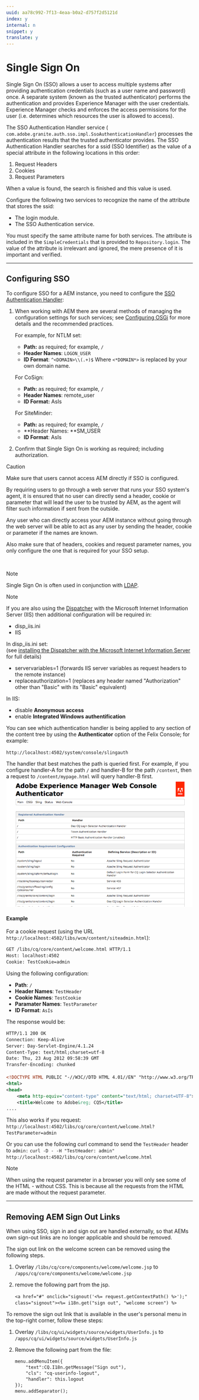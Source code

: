 ```yaml
---
uuid: aa78c992-7f13-4eaa-b0a2-d757f2d5121d
index: y
internal: n
snippet: y
translate: y
---
```


# Single Sign On

Single Sign On (SSO) allows a user to access multiple systems after providing authentication credentials (such as a user name and password) once. A separate system (known as the trusted authenticator) performs the authentication and provides Experience Manager with the user credentials. Experience Manager checks and enforces the access permissions for the user (i.e. determines which resources the user is allowed to access).

The SSO Authentication Handler service ( `com.adobe.granite.auth.sso.impl.SsoAuthenticationHandler`) processes the authentication results that the trusted authenticator provides. The SSO Authentication Handler searches for a ssid (SSO Identifier) as the value of a special attribute in the following locations in this order:

1. Request Headers
1. Cookies
1. Request Parameters

When a value is found, the search is finished and this value is used.

Configure the following two services to recognize the name of the attribute that stores the ssid:

* The login module.
* The SSO Authentication service.

You must specify the same attribute name for both services. The attribute is included in the `SimpleCredentials` that is provided to `Repository.login`. The value of the attribute is irrelevant and ignored, the mere presence of it is important and verified.

---

## Configuring SSO

To configure SSO for a AEM instance, you need to configure the [SSO Authentication Handler](osgi-configuration-settings.md#AdobeGraniteSSOAuthenticationHandler):

1. When working with AEM there are several methods of managing the configuration settings for such services; see [Configuring OSGi](configuring-osgi.md) for more details and the recommended practices.

   For example, for NTLM set:

    * **Path:** as required; for example, `/`    
    * **Header Names**: `LOGON_USER`    
    * **ID Format**: `^<DOMAIN>\\(.+)$` Where `<*DOMAIN*>` is replaced by your own domain name.

   For CoSign:

    * **Path:** as required; for example, `/`    
    * **Header Names**: remote_user    
    * **ID Format:** AsIs

   For SiteMinder:

    * **Path:** as required; for example, `/`    
    * **Header Names: **SM_USER    
    * **ID Format**: AsIs

1. Confirm that Single Sign On is working as required; including authorization.

>[!CAUTION]
>
><p>Make sure that users cannot access AEM directly if SSO is configured.</p> <p>By requiring users to go through a web server that runs your SSO system's agent, it is ensured that no user can directly send a header, cookie or parameter that will lead the user to be trusted by AEM, as the agent will filter such information if sent from the outside.</p> <p>Any user who can directly access your AEM instance without going through the web server will be able to act as any user by sending the header, cookie or parameter if the names are known.</p> <p>Also make sure that of headers, cookies and request parameter names, you only configure the one that is required for your SSO setup.</p> <p>&nbsp;</p> 

>[!NOTE]
>
><p>Single Sign On is often used in conjunction with <a href="/content/help/en/experience-manager/6-4/sites/administering/using/ldap-config.html">LDAP</a>.</p> 

>[!NOTE]
>
><p>If you are also using the <a href="/content/help/en/experience-manager/dispatcher/using/dispatcher.html">Dispatcher</a> with the Microsoft Internet Information Server (IIS) then additional configuration will be required in:</p> <ul> <li><span class="code">disp_iis.ini</span></li> <li>IIS</li> </ul> <p>In <span class="code">disp_iis.ini</span> set:<br /> (see <a href="/content/help/en/experience-manager/dispatcher/using/dispatcher-install.html#MicrosoftInternetInformationServer">installing the Dispatcher with the Microsoft Internet Information Server</a> for full details)<br /> </p> <ul> <li><span class="code">servervariables=1</span> (forwards IIS server variables as request headers to the remote instance)</li> <li><span class="code">replaceauthorization=1</span> (replaces any header named &quot;Authorization&quot; other than &quot;Basic&quot; with its &quot;Basic&quot; equivalent)</li> </ul> <p>In IIS:</p> <ul> <li>disable <strong>Anonymous access</strong><br /> </li> <li>enable <strong>Integrated Windows authentification</strong></li> </ul>

You can see which authentication handler is being applied to any section of the content tree by using the **Authenticator** option of the Felix Console; for example:

`http://localhost:4502/system/console/slingauth`

The handler that best matches the path is queried first. For example, if you configure handler-A for the path `/` and handler-B for the path `/content`, then a request to `/content/mypage.html` will query handler-B first. 
![](assets/screen_shot_2012-02-15at21006pm.png) 

#### Example

For a cookie request (using the URL `http://localhost:4502/libs/wcm/content/siteadmin.html`):

```xml
GET /libs/cq/core/content/welcome.html HTTP/1.1
Host: localhost:4502
Cookie: TestCookie=admin
```

Using the following configuration:

* **Path**: `/`
* **Header Names**: `TestHeader`
* **Cookie Names**: `TestCookie`
* **Paramater Names**: `TestParameter`
* **ID Format**: `AsIs`

The response would be:

```xml
HTTP/1.1 200 OK
Connection: Keep-Alive
Server: Day-Servlet-Engine/4.1.24 
Content-Type: text/html;charset=utf-8
Date: Thu, 23 Aug 2012 09:58:39 GMT
Transfer-Encoding: chunked

<!DOCTYPE HTML PUBLIC "-//W3C//DTD HTML 4.01//EN" "http://www.w3.org/TR/html4/strict.dtd">
<html>
<head>
    <meta http-equiv="content-type" content="text/html; charset=UTF-8">
    <title>Welcome to Adobe&reg; CQ5</title>
....
```

This also works if you request: `http://localhost:4502/libs/cq/core/content/welcome.html?TestParameter=admin`

Or you can use the following curl command to send the `TestHeader` header to `admin:` `curl -D - -H "TestHeader: admin" http://localhost:4502/libs/cq/core/content/welcome.html`

>[!NOTE]
>
><p>When using the request parameter in a browser you will only see some of the HTML - without CSS. This is because all the requests from the HTML are made without the request parameter.</p>

---

## Removing AEM Sign Out Links

When using SSO, sign in and sign out are handled externally, so that AEMs own sign-out links are no longer applicable and should be removed.

The sign out link on the welcome screen can be removed using the following steps.

1. Overlay `/libs/cq/core/components/welcome/welcome.jsp` to `/apps/cq/core/components/welcome/welcome.jsp`

1. remove the following part from the jsp.

   `<a href="#" onclick="signout('<%= request.getContextPath() %>');" class="signout"><%= i18n.get("sign out", "welcome screen") %>`

To remove the sign out link that is available in the user's personal menu in the top-right corner, follow these steps:

1. Overlay `/libs/cq/ui/widgets/source/widgets/UserInfo.js` to `/apps/cq/ui/widgets/source/widgets/UserInfo.js`

1. Remove the following part from the file:

   ```
   menu.addMenuItem({
       "text":CQ.I18n.getMessage("Sign out"),
       "cls": "cq-userinfo-logout",
       "handler": this.logout
   });
   menu.addSeparator();
   ```

